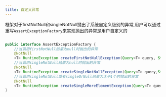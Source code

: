 ```yaml
---
title: 自定义异常
---
```


框架对于firstNotNull和singleNotNull抛出了系统自定义级别的异常,用户可以通过重写`AssertExceptionFactory`来实现抛出的异常是用户自定义的

```java

public interface AssertExceptionFactory {
    //当调用firstNotNull结果为null时抛出的异常
    @NotNull
    <T> RuntimeException createFirstNotNullException(Query<T> query, String msg, String code);
    //当调用singleNotNull结果为null时抛出的异常
    @NotNull
    <T> RuntimeException createSingleNotNullException(Query<T> query,String msg, String code);
    //当调用singleNotNull或者singleOrNull结果为大于1个时抛出的异常
    @NotNull
    <T> RuntimeException createSingleMoreElementException(Query<T> query);
}

```

